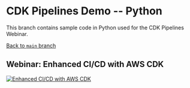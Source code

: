 # CDK Pipelines Demo -- Python

This branch contains sample code in Python used for the
CDK Pipelines Webinar.

[Back to `main` branch](https://github.com/aws-samples/cdk-pipelines-demo)

## Webinar: Enhanced CI/CD with AWS CDK

[![Enhanced CI/CD with AWS CDK](http://img.youtube.com/vi/1ps0Wh19MHQ/0.jpg)](https://www.youtube.com/watch?v=1ps0Wh19MHQ)
